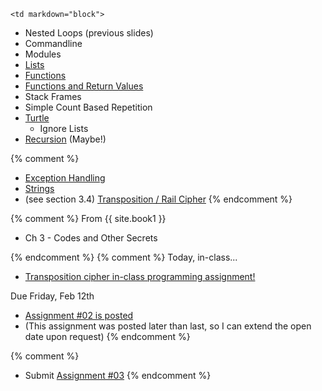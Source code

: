 	<td markdown="block">
* Nested Loops (previous slides)
* Commandline
* Modules
* [Lists](slides/04/lists.html)
* [Functions](slides/04/functions.html)
* [Functions and Return Values](slides/04/functions-return.html)
* Stack Frames
* Simple Count Based Repetition
* [Turtle](slides/04/turtle.html)
    * Ignore Lists
* [Recursion](slides/04/recursion.html) (Maybe!)


{% comment %}
* [Exception Handling](slides/04/exceptions.html)
* [Strings](slides/04/strings.html)
* (see section 3.4) [Transposition / Rail Cipher](slides/04/rail-cipher.html)
{% endcomment %}

</td>
{% comment %}
	<td markdown="block">
From {{ site.book1 }}

* Ch 3 - Codes and Other Secrets
</td>
{% endcomment %}
	<td markdown="block">
	{% comment %}
Today, in-class...

* [Transposition cipher in-class programming assignment!](https://docs.google.com/a/nyu.edu/forms/d/12gwd_MzazDz3Cx6KPNOQEEhftmXNpZb32y23cjOMnYw/viewform)

Due Friday, Feb 12th

* [Assignment #02 is posted](assignments/hw02.html)
* (This assignment was posted later than last, so I can extend the open date upon request)
{% endcomment %}

{% comment %}
* Submit [Assignment #03](assignments/hw03.html)
{% endcomment %}
</td>
